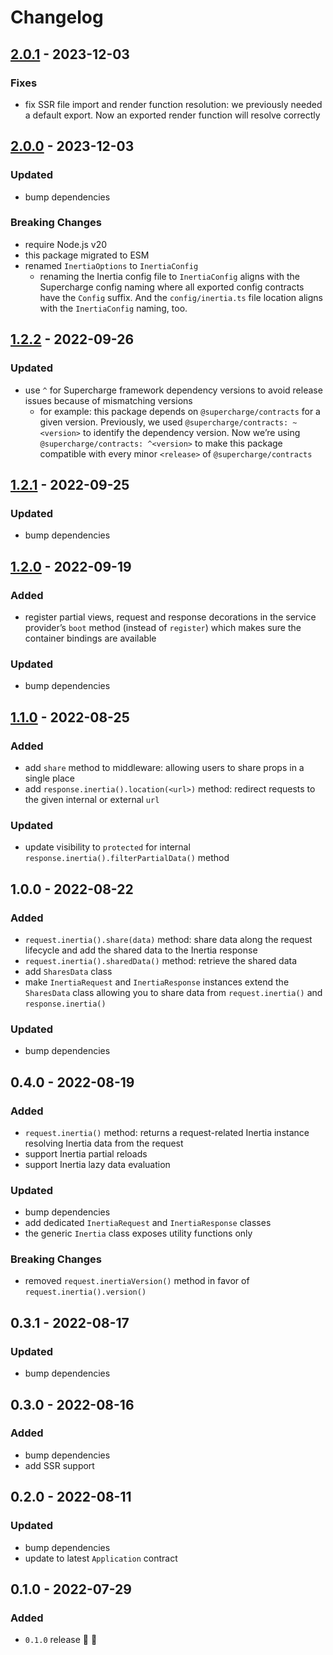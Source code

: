 # Changelog

## [2.0.1](https://github.com/supercharge/inertia/compare/v2.0.0...v2.0.1) - 2023-12-03

### Fixes
- fix SSR file import and render function resolution: we previously needed a default export. Now an exported render function will resolve correctly


## [2.0.0](https://github.com/supercharge/inertia/compare/v1.2.2...v2.0.0) - 2023-12-03

### Updated
- bump dependencies

### Breaking Changes
- require Node.js v20
- this package migrated to ESM
- renamed `InertiaOptions` to `InertiaConfig`
  - renaming the Inertia config file to `InertiaConfig` aligns with the Supercharge config naming where all exported config contracts have the `Config` suffix. And the `config/inertia.ts` file location aligns with the `InertiaConfig` naming, too.


## [1.2.2](https://github.com/supercharge/inertia/compare/v1.2.1...v1.2.2) - 2022-09-26

### Updated
- use `^` for Supercharge framework dependency versions to avoid release issues because of mismatching versions
  - for example: this package depends on `@supercharge/contracts` for a given version. Previously, we used `@supercharge/contracts: ~<version>` to identify the dependency version. Now we’re using `@supercharge/contracts: ^<version>` to make this package compatible with every minor `<release>` of `@supercharge/contracts`


## [1.2.1](https://github.com/supercharge/inertia/compare/v1.2.0...v1.2.1) - 2022-09-25

### Updated
- bump dependencies


## [1.2.0](https://github.com/supercharge/inertia/compare/v1.1.0...v1.2.0) - 2022-09-19

### Added
- register partial views, request and response decorations in the service provider’s `boot` method (instead of `register`) which makes sure the container bindings are available

### Updated
- bump dependencies


## [1.1.0](https://github.com/supercharge/inertia/compare/v1.0.0...v1.1.0) - 2022-08-25

### Added
- add `share` method to middleware: allowing users to share props in a single place
- add `response.inertia().location(<url>)` method: redirect requests to the given internal or external `url`

### Updated
- update visibility to `protected` for internal `response.inertia().filterPartialData()` method


## 1.0.0 - 2022-08-22

### Added
- `request.inertia().share(data)` method: share data along the request lifecycle and add the shared data to the Inertia response
- `request.inertia().sharedData()` method: retrieve the shared data
- add `SharesData` class
- make `InertiaRequest` and `InertiaResponse` instances extend the `SharesData` class allowing you to share data from `request.inertia()` and `response.inertia()`

### Updated
- bump dependencies


## 0.4.0 - 2022-08-19

### Added
- `request.inertia()` method: returns a request-related Inertia instance resolving Inertia data from the request
- support Inertia partial reloads
- support Inertia lazy data evaluation

### Updated
- bump dependencies
- add dedicated `InertiaRequest` and `InertiaResponse` classes
- the generic `Inertia` class exposes utility functions only

### Breaking Changes
- removed `request.inertiaVersion()` method in favor of `request.inertia().version()`

## 0.3.1 - 2022-08-17

### Updated
- bump dependencies


## 0.3.0 - 2022-08-16

### Added
- bump dependencies
- add SSR support


## 0.2.0 - 2022-08-11

### Updated
- bump dependencies
- update to latest `Application` contract


## 0.1.0 - 2022-07-29

### Added
- `0.1.0` release 🚀 🎉
